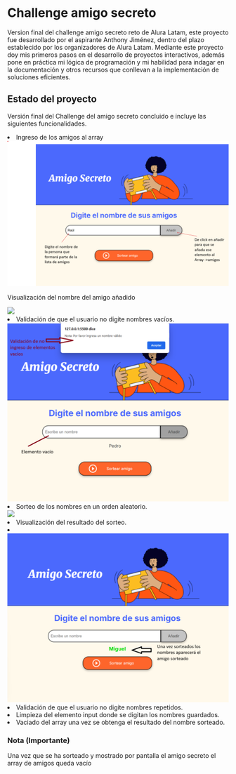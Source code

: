 # Challenge amigo secreto
Version final del challenge amigo secreto reto de Alura Latam, este proyecto fue desarrollado por el aspirante Anthony Jiménez, dentro del plazo establecido por los organizadores de Alura Latam. Mediante este proyecto doy mis primeros pasos en el desarrollo de proyectos interactivos, además pone en práctica mi lógica de programación y mi habilidad para indagar en la documentación y otros recursos que conllevan a la implementación de soluciones eficientes.
<h2>Estado del proyecto</h2>
<p>
    Versión final del Challenge del amigo secreto concluido e incluye las siguientes funcionalidades.
    <li>Ingreso de los amigos al array</li>
    <img src = "assets/insertar-amigo.png"></img>
    <p>Visualización del nombre del amigo añadido</p>
    <img src = "assets/amigo-añadido">
    <li>Validación de que el usuario no digite nombres vacíos.</li>
    <img src = "assets/validacion_elementos_vacios.png">
    <li>Sorteo de los nombres en un orden aleatorio.</li>
    <img src = "assets/explicacion_sortear_amigo.png">
    <li>Visualización del resultado del sorteo.<li>
    <img src = "assets/resultado-amigo-sorteado.png">
    <li>Validación de que el usuario no digite nombres repetidos.</li>
    <li>Limpieza del elemento input donde se digitan los nombres guardados.</li>
    <li>Vaciado del array una vez se obtenga el resultado del nombre sorteado.</li>
<p>
<p>
<h3>Nota (Importante)</h3>
    Una vez que se ha sorteado y mostrado por pantalla el amigo secreto el array de amigos queda vacío
</p>